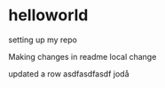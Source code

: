 # helloworld
setting up my repo

Making changes in readme
local change

updated a row asdfasdfasdf
jodå